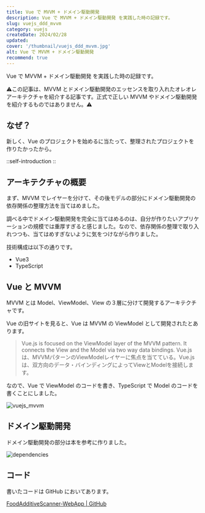 ```yaml
---
title: Vue で MVVM + ドメイン駆動開発
description: Vue で MVVM + ドメイン駆動開発 を実践した時の記録です。
slug: vuejs_ddd_mvvm
category: vuejs
createDate: 2024/02/28
updated: 
cover: '/thumbnail/vuejs_ddd_mvvm.jpg'
alt: Vue で MVVM + ドメイン駆動開発
recommend: true
---
```


Vue で MVVM + ドメイン駆動開発 を実践した時の記録です。

⚠️この記事は、MVVM とドメイン駆動開発のエッセンスを取り入れたオレオレアーキテクチャを紹介する記事です。正式で正しい MVVM やドメイン駆動開発を紹介するものではありません。⚠️

## なぜ？

新しく、Vue のプロジェクトを始めるに当たって、整理されたプロジェクトを作りたかったから。

::self-introduction
::

## アーキテクチャの概要

まず、MVVM でレイヤーを分けて、その後モデルの部分にドメイン駆動開発の依存関係の整理方法を当てはめました。

調べる中でドメイン駆動開発を完全に当てはめるのは、自分が作りたいアプリケーションの規模では重厚すぎると感じました。なので、依存関係の整理で取り入れつつも、当てはめすぎないように気をつけながら作りました。

技術構成は以下の通りです。

- Vue3
- TypeScript

## Vue と MVVM

MVVM とは Model、ViewModel、View の３層に分けて開発するアーキテクチャです。

Vue の旧サイトを見ると、Vue は MVVM の ViewModel として開発されたとあります。

> Vue.js is focused on the ViewModel layer of the MVVM pattern. It connects the View and the Model via two way data bindings.
> Vue.jsは、MVVMパターンのViewModelレイヤーに焦点を当てている。Vue.jsは、双方向のデータ・バインディングによってViewとModelを接続します。

なので、Vue で ViewModel のコードを書き、TypeScript で Model のコードを書くことにしました。

![vuejs_mvvm](/img/vuejs_ddd_mvvm/vuejs_mvvm.jpg)

## ドメイン駆動開発

ドメイン駆動開発の部分は本を参考に作りました。

![dependencies](/img/vuejs_ddd_mvvm/dependencies.drawio.png)


## コード

書いたコードは GitHub においてあります。

[FoodAdditiveScanner-WebApp | GitHub](https://github.com/takasqr/FoodAdditiveScanner-WebApp)